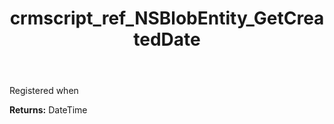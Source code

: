 ﻿---
title: crmscript_ref_NSBlobEntity_GetCreatedDate
description: DateTime NSBlobEntity.GetCreatedDate()
intellisense: NSBlobEntity.GetCreatedDate
keywords: NSBlobEntity, GetCreatedDate
so.topic: reference
---

Registered when

**Returns:** DateTime


